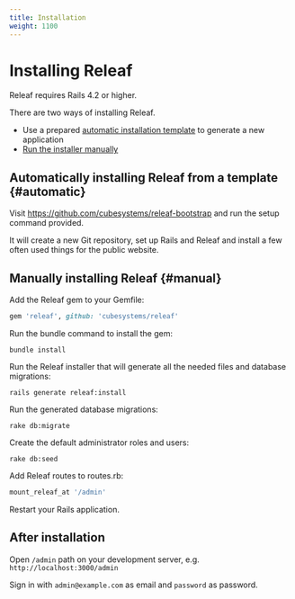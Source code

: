 ```yaml
---
title: Installation
weight: 1100
---
```


# Installing Releaf

Releaf requires Rails 4.2 or higher.

There are two ways of installing Releaf.

* Use a prepared [automatic installation template](#automatic) to generate a new application
* [Run the installer manually](#manual)

## Automatically installing Releaf from a template {#automatic}

Visit <https://github.com/cubesystems/releaf-bootstrap> and run the setup command provided.

It will create a new Git repository, set up Rails and Releaf and install a few often used things for the public website.

## Manually installing Releaf {#manual}

Add the Releaf gem to your Gemfile:

```ruby
gem 'releaf', github: 'cubesystems/releaf'
```

Run the bundle command to install the gem:

```console
bundle install
```

Run the Releaf installer that will generate all the needed files and database migrations:

```console
rails generate releaf:install
```

Run the generated database migrations:

```console
rake db:migrate
```

Create the default administrator roles and users:

```console
rake db:seed
```

Add Releaf routes to routes.rb:

```ruby
mount_releaf_at '/admin'
```

Restart your Rails application.


## After installation

Open `/admin` path on your development server, e.g. `http://localhost:3000/admin`

Sign in with `admin@example.com` as email and `password` as password.



